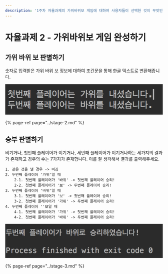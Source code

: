 ```yaml
---
description: '1주차 자율과제의 가위바위보 게임에 대하여 사용자들이 선택한 것이 무엇인지 출력하고, 승리한 사용자가 누구인지 판별하여 결과를 출력합니다.'
---
```


# 자율과제 2 - 가위바위보 게임 완성하기

## 가위 바위 보 판별하기

숫자로 입력받은 가위 바위 보 정보에 대하여 조건문을 통해 한글 텍스트로 변환해줍니다.

![&#xBB34;&#xC5C7;&#xC744; &#xB0C8;&#xB294;&#xC9C0; &#xC54C;&#xB824;&#xC90D;&#xB2C8;&#xB2E4;.](../../.gitbook/assets/image%20%2856%29.png)

{% page-ref page="../stage-2.md" %}

## 승부 판별하기

비기거나, 첫번째 플레이어가 이기거나, 세번째 플레이어가 이기거나하는 세가지의 결과가 존재하고 경우의 수는 7가지가 존재합니다. 이를 잘 생각해서 결과를 출력해주세요.

```text
1. 같은 것을 낼 경우 -> 비김
2. 두번째 플레이어 '가위'일 때
    2-1. 첫번째 플레이어가 '바위' -> 첫번째 플레이어 승리!
    2-2. 첫번째 플레이어가 '보' -> 두번째 플레이어 승리!
3. 두번째 플레이어 '바위'일 때
    3-1. 첫번째 플레이어가 '보' -> 첫번째 플레이어 승리!
    3-2. 첫번째 플레이어가 '가위' -> 두번째 플레이어 승리!
4. 두번째 플레이어 ''보일 때
    4-1. 첫번째 플레이어가 '가위' -> 첫번째 플레이어 승리!
    4-2. 첫번째 플레이어가 '바위' -> 두번째 플레이어 승리!
```

![&#xC2B9;&#xBD80;&#xB97C; &#xD310;&#xBCC4;&#xD569;&#xB2C8;&#xB2E4;.](../../.gitbook/assets/image%20%2863%29.png)

{% page-ref page="../stage-3.md" %}



